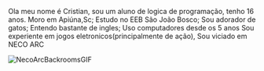Ola meu nome é Cristian, sou um aluno de logica de programação, tenho 16 anos.
Moro em Apiúna,Sc;
Estudo no EEB São João Bosco;
Sou adorador de gatos;
Entendo bastante de ingles;
Uso computadores desde os 5 anos
Sou experiente em jogos eletronicos(principalmente de ação),
Sou viciado em NECO ARC

![NecoArcBackroomsGIF](https://github.com/CristianUller/CristianUller/assets/166440161/c851080e-7822-4ae1-91c8-54e29e8b9891)




